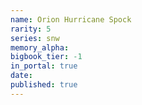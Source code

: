 ```yaml
---
name: Orion Hurricane Spock
rarity: 5
series: snw
memory_alpha:
bigbook_tier: -1
in_portal: true
date:
published: true
---
```



